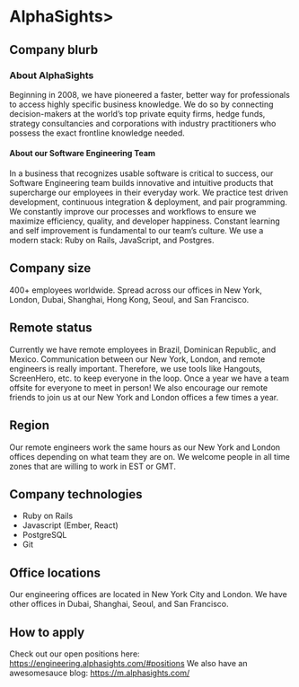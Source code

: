 # AlphaSights>

## Company blurb

### About AlphaSights

Beginning in 2008, we have pioneered a faster, better way for professionals to access highly specific business knowledge. We do so by connecting decision-makers at the world’s top private equity firms, hedge funds, strategy consultancies and corporations with industry practitioners who possess the exact frontline knowledge needed.

#### About our Software Engineering Team

In a business that recognizes usable software is critical to success, our Software Engineering team builds innovative and intuitive products that supercharge our employees in their everyday work. We practice test driven development, continuous integration & deployment, and pair programming. We constantly improve our processes and workflows to ensure we maximize efficiency, quality, and developer happiness. Constant learning and self improvement is fundamental to our team’s culture. We use a modern stack: Ruby on Rails, JavaScript, and Postgres.

## Company size

400+ employees worldwide. Spread across our offices in New York, London, Dubai, Shanghai, Hong Kong, Seoul, and San Francisco.

## Remote status

Currently we have remote employees in Brazil, Dominican Republic, and Mexico. Communication between our New York, London, and remote engineers is really important. Therefore, we use tools like Hangouts, ScreenHero, etc. to keep everyone in the loop. Once a year we have a team offsite for everyone to meet in person! We also encourage our remote friends to join us at our New York and London offices a few times a year.

## Region

Our remote engineers work the same hours as our New York and London offices depending on what team they are on. We welcome people in all time zones that are willing to work in EST or GMT.

## Company technologies

* Ruby on Rails
* Javascript (Ember, React)
* PostgreSQL
* Git

## Office locations

Our engineering offices are located in New York City and London. We have other offices in Dubai, Shanghai, Seoul, and San Francisco.

## How to apply

Check out our open positions here: <https://engineering.alphasights.com/#positions>
We also have an awesomesauce blog: <https://m.alphasights.com/>
